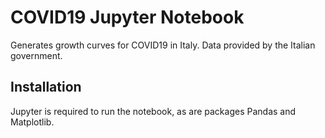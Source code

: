 # COVID19 Jupyter Notebook

Generates growth curves for COVID19 in Italy. Data provided by the Italian government.

## Installation

Jupyter is required to run the notebook, as are packages Pandas and Matplotlib.
